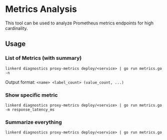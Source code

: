 # Metrics Analysis

This tool can be used to analyze Prometheus metrics endpoints for high cardinality.

## Usage

### List of Metrics (with summary)

```
linkerd diagnostics proxy-metrics deploy/<service> | go run metrics.go -n
```

Output format: `<name> <label_count> (value_count, ...)`

### Show specific metric

```
linkerd diagnostics proxy-metrics deploy/<service> | go run metrics.go -m response_latency_ms
```

### Summarize everything

```
linkerd diagnostics proxy-metrics deploy/<service> | go run metrics.go
```
